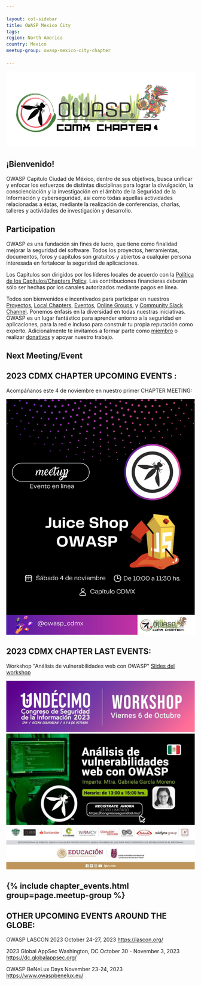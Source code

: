 ```yaml
---

layout: col-sidebar
title: OWASP Mexico City
tags: 
region: North America
country: Mexico
meetup-group: owasp-mexico-city-chapter

---
```



<div align="center"><img src="assets/images/OWASP_CDMX.png"></div>

  
## ¡Bienvenido!

OWASP Capítulo Ciudad de México, dentro de sus objetivos, busca unificar y enfocar los esfuerzos de distintas disciplinas para lograr la divulgación, la conscienciación y la investigación en el ámbito de la Seguridad de la Información y cyberseguridad, así como todas aquellas actividades relacionadas a éstas, mediante la realización de conferencias, charlas, talleres y actividades de investigación y desarrollo.

## Participation
OWASP es una fundación sin fines de lucro, que tiene como finalidad mejorar la seguridad del software. Todos los proyectos, herramientas, documentos, foros y capítulos son gratuitos y abiertos a cualquier persona interesada en fortalecer la seguridad de aplicaciones. 

Los Capítulos son dirigidos por los líderes locales de acuerdo con la [Política de los Capítulos/Chapters Policy](/www-policy/operational/chapters). Las contribuciones financieras deberán sólo ser hechas por los canales autorizados mediante pagos en línea. 

Todos son bienvenidos e incentivados para participar en nuestros [Proyectos](/projects/), [Local Chapters](/chapters/), [Eventos](/events/), [Online Groups](https://groups.google.com/a/owasp.com/), y [Community Slack Channel](https://owasp.slack.com/). Ponemos énfasis en la diversidad en todas nuestras iniciativas. OWASP es un lugar fantástico para aprender entorno a la seguridad en aplicaciones, para la red e incluso para construir tu propia reputación como experto. Adicionalmente te invitamos a formar parte como [miembro](/membership/) o realizar [donativos](/donate/) y apoyar nuestro trabajo. 


Next Meeting/Event <!-- You should keep this section as it will populate your meetup events -->
---------------------
## 2023 CDMX CHAPTER UPCOMING EVENTS : 

Acompáñanos este 4 de noviembre en nuestro primer CHAPTER MEETING:
<div align="center"><img src="assets/images/juiceshop1123.jpg" style="max-width:100%;width:auto;height:auto;"></div>



## 2023 CDMX CHAPTER LAST EVENTS:

Workshop "Análisis de vulnerabilidades web con OWASP" <a href="assets/AVOWASP-CSI23.pdf">  Slides del workshop </a>
  
<div align="center"><img src="assets/images/workshop.jpg" style="max-width:100%;width:auto;height:auto;"></div>



{% include chapter_events.html group=page.meetup-group %}
---


## OTHER UPCOMING EVENTS AROUND THE GLOBE:

OWASP LASCON 2023 October 24-27, 2023 https://lascon.org/

2023 Global AppSec Washington, DC October 30 - November 3, 2023 https://dc.globalappsec.org/

OWASP BeNeLux Days November 23-24, 2023 https://www.owaspbenelux.eu/
